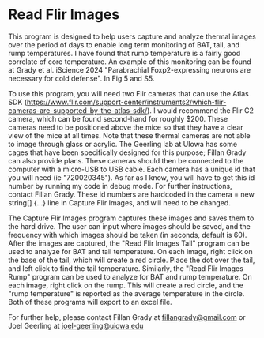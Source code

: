 # Read Flir Images
This program is designed to help users capture and analyze thermal images over the period of days to enable long term monitoring of BAT, tail, and rump temperatures. I have found that rump temperature is a fairly good correlate of core temperature. An example of this monitoring can be found at Grady et al. iScience 2024 "Parabrachial Foxp2-expressing neurons are necessary for cold defense". In Fig 5 and S5.

To use this program, you will need two Flir cameras that can use the Atlas SDK (https://www.flir.com/support-center/instruments2/which-flir-cameras-are-supported-by-the-atlas-sdk/). I would recommend the Flir C2 camera, which can be found second-hand for roughly $200. These cameras need to be positioned above the mice so that they have a clear view of the mice at all times. Note that these thermal cameras are not able to image through glass or acrylic. The Geerling lab at UIowa has some cages that have been specifically designed for this purpose; Fillan Grady can also provide plans. These cameras should then be connected to the computer with a micro-USB to USB cable. Each camera has a unique id that you will need (ie "720020345"). As far as I know, you will have to get this id number by running my code in debug mode. For further instructions, contact Fillan Grady. These id numbers are hardcoded in the camera = new string[] {...} line in Capture Flir Images, and will need to be changed.

The Capture Flir Images program captures these images and saves them to the hard drive. The user can input where images should be saved, and the frequency with which images should be taken (in seconds, default is 60). After the images are captured, the "Read Flir Images Tail" program can be used to analyze for BAT and tail temperature. On each image, right click on the base of the tail, which will create a red circle. Place the dot over the tail, and left click to find the tail temperature. Similarly, the "Read Flir Images Rump" program can be used to analyze for BAT and rump temperature. On each image, right click on the rump. This will create a red circle, and the "rump temperature" is reported as the average temperature in the circle. Both of these programs will export to an excel file.

For further help, please contact Fillan Grady at fillangrady@gmail.com or Joel Geerling at joel-geerling@uiowa.edu
